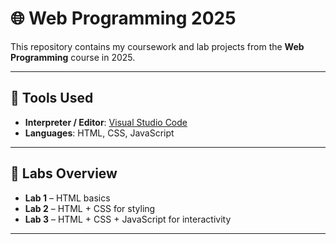 # 🌐 Web Programming 2025

This repository contains my coursework and lab projects from the **Web Programming** course in 2025.

---

## 🧰 Tools Used

- **Interpreter / Editor**: [Visual Studio Code](https://code.visualstudio.com/)
- **Languages**: HTML, CSS, JavaScript

---

## 🧪 Labs Overview

- **Lab 1** – HTML basics
- **Lab 2** – HTML + CSS for styling
- **Lab 3** – HTML + CSS + JavaScript for interactivity

---

